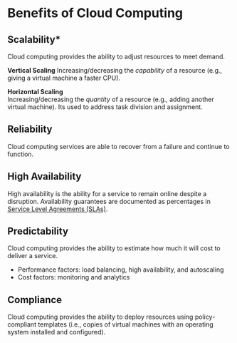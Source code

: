 # Benefits of Cloud Computing

## Scalability*
Cloud computing provides the ability to adjust resources to meet demand. 

**Vertical Scaling**
Increasing/decreasing the *capability* of a resource (e.g., giving a virtual machine a faster CPU). 

**Horizontal Scaling**  
Increasing/decreasing the *quantity* of a resource (e.g., adding another virtual machine). Its used to address task division and assignment. 

## Reliability
Cloud computing services are able to recover from a failure and continue to function. 

## High Availability  
High availability is the ability for a service to remain online despite a disruption. Availability guarantees are documented as percentages in [Service Level Agreements (SLAs)](/cloud/business-operations/service-providers/README.md#service-documents).

## Predictability  
Cloud computing provides the ability to estimate how much it will cost to deliver a service. 
* Performance factors: load balancing, high availability, and autoscaling
* Cost factors: monitoring and analytics

## Compliance  
Cloud computing provides the ability to deploy resources using policy-compliant templates (i.e., copies of virtual machines with an operating system installed and configured). 